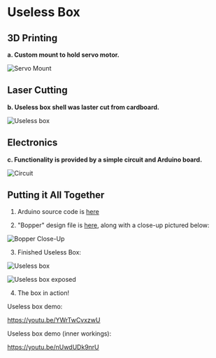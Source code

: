 # Useless Box

## 3D Printing

**a. Custom mount to hold servo motor.**

![Servo Mount](https://github.com/MattD18/IDD-Fa18-Lab5/blob/master/images/IMG_2429.png)

## Laser Cutting

**b. Useless box shell was laster cut from cardboard.**

![Useless box](https://github.com/MattD18/IDD-Fa18-Lab5/blob/master/images/IMG_2434.png)

## Electronics

**c. Functionality is provided by a simple circuit and Arduino board.**

![Circuit](https://github.com/MattD18/IDD-Fa18-Lab5/blob/master/images/IMG_2431.png)

## Putting it All Together

1. Arduino source code is [here](https://github.com/MattD18/IDD-Fa18-Lab5/blob/master/useless_box.ino)

2. "Bopper" design file is [here](https://github.com/MattD18/IDD-Fa18-Lab5/blob/master/bopper.ai), along with a close-up pictured below:

![Bopper Close-Up](https://github.com/MattD18/IDD-Fa18-Lab5/blob/master/images/IMG_2441.png)

3. Finished Useless Box:

![Useless box](https://github.com/MattD18/IDD-Fa18-Lab5/blob/master/images/IMG_2434.png)

![Useless box exposed](https://github.com/MattD18/IDD-Fa18-Lab5/blob/master/images/IMG_2437.png)

4. The box in action!

Useless box demo:

https://youtu.be/YWrTwCvxzwU

Useless box demo (inner workings):

https://youtu.be/nUwdUDk9nrU

